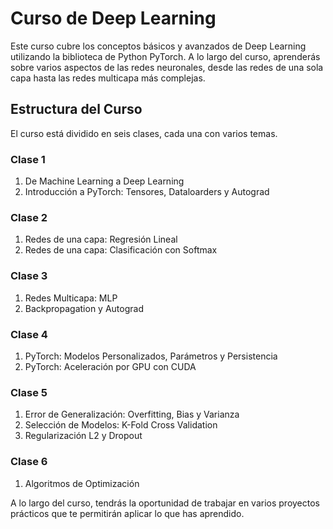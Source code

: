 # Curso de Deep Learning

Este curso cubre los conceptos básicos y avanzados de Deep Learning utilizando la biblioteca de Python PyTorch. A lo largo del curso, aprenderás sobre varios aspectos de las redes neuronales, desde las redes de una sola capa hasta las redes multicapa más complejas.

## Estructura del Curso

El curso está dividido en seis clases, cada una con varios temas.

### Clase 1

1. De Machine Learning a Deep Learning
2. Introducción a PyTorch: Tensores, Dataloarders y Autograd 

### Clase 2

1. Redes de una capa: Regresión Lineal
2. Redes de una capa: Clasificación con Softmax

### Clase 3

1. Redes Multicapa: MLP
2. Backpropagation y Autograd

### Clase 4

1. PyTorch: Modelos Personalizados, Parámetros y Persistencia
2. PyTorch: Aceleración por GPU con CUDA

### Clase 5

1. Error de Generalización: Overfitting, Bias y Varianza
2. Selección de Modelos: K-Fold Cross Validation
3. Regularización L2 y Dropout

### Clase 6

1. Algoritmos de Optimización

A lo largo del curso, tendrás la oportunidad de trabajar en varios proyectos prácticos que te permitirán aplicar lo que has aprendido.
